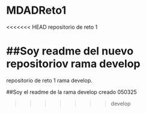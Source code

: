 # MDADReto1
<<<<<<< HEAD
repositorio de reto 1

##Soy readme del nuevo repositoriov rama develop
=======
repositorio de reto 1 rama develop.

##Soy el readme de la rama develop creado 050325

>>>>>>> develop
